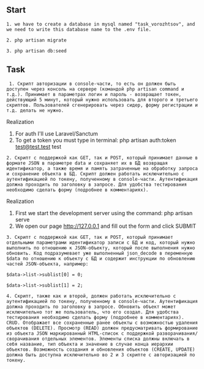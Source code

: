 ## Start 
```1. we have to create a database in mysql named "task_vorozhtsov", and we need to write this database name to the .env file.```

```2. php artisan migrate```

```3. php artisan db:seed```

## Task

``` 1. Скрипт авторизации в console-части, то есть он должен быть доступен через консоль на сервере (командой php artisan command и т.д.). Принимает в параметрах логин и пароль - возвращает токен, действующий 5 минут, который нужно использовать для второго и третьего скриптов. Пользователей сгенерировать через сидер, форму регистрации и т.д. делать не нужно.```

Realization
1. For auth I'll use Laravel/Sanctum
2. To get a token you must type in terminal: php artisan auth:token test@test.test test

```2. Скрипт с поддержкой как GET, так и POST, который принимает данные в формате JSON в параметре data и сохраняет их в БД возвращая идентификатор, а также время и память затраченные на обработку запроса и сохранение объекта в БД. Скрипт должен работать исключительно с аутентификацией по токену, полученному в console-части. Аутентификация должна проходить по заголовку в запросе. Для удобства тестирования необходимо сделать форму (подробнее в комментариях).```

Realization
1. First we start the development server using the command: php artisan serve
2. We open our page http://127.0.0.1 and fill out the form and click SUBMIT

```3. Скрипт с поддержкой как GET, так и POST, который принимает отдельными параметрами идентификатор записи с БД и код, который нужно выполнить по отношению к JSON-объекту, который после выполнения нужно обновить. Код подразумевает уже выполненный json_decode в переменную $data по отношению к объекту с БД и содержит инструкции по обновлению частей JSON-объекта, например:```

```$data->list->sublist[0] = 0;```

```$data->list->sublist[1] = 2;```


```4. Скрипт, также как и второй, должен работать исключительно с аутентификацией по токену, полученному в console-части. Аутентификация должна проходить по заголовку в запросе. Обновить объект может исключительно тот же пользователь, что его создал. Для удобства тестирования необходимо сделать форму (подробнее в комментариях).```
```CRUD. Отображает все сохраненные ранее объекты с возможностью удаления объектов (DELETE). Просмотр (READ) должен предусматривать формирование из объекта JSON маркированный HTML-список с поддержкой разворачивания/сворачивания отдельных элементов. Элементы списка должны включать в себя название, тип объекта и значение в случае конца иерархии объектов. Возможность создания и обновления объектов (CREATE, UPDATE) должна быть доступна исключительно во 2 и 3 скрипте с авторизацией по токену.```
